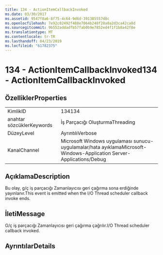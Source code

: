 ```yaml
---
title: 134 - ActionItemCallbackInvoked
ms.date: 03/30/2017
ms.assetid: 9547f8a6-8f75-4c64-9d6d-391385557d8c
ms.openlocfilehash: 7e92c02492f488e7064b248f28a8a2d3ca42ca8d
ms.sourcegitcommit: 9b552addadfb57fab0b9e7852ed4f1f1b8a42f8e
ms.translationtype: MT
ms.contentlocale: tr-TR
ms.lasthandoff: 04/23/2019
ms.locfileid: "61782375"
---
```

# <a name="134---actionitemcallbackinvoked"></a><span data-ttu-id="9153b-102">134 - ActionItemCallbackInvoked</span><span class="sxs-lookup"><span data-stu-id="9153b-102">134 - ActionItemCallbackInvoked</span></span>
## <a name="properties"></a><span data-ttu-id="9153b-103">Özellikler</span><span class="sxs-lookup"><span data-stu-id="9153b-103">Properties</span></span>  
  
|||  
|-|-|  
|<span data-ttu-id="9153b-104">Kimlik</span><span class="sxs-lookup"><span data-stu-id="9153b-104">ID</span></span>|<span data-ttu-id="9153b-105">134</span><span class="sxs-lookup"><span data-stu-id="9153b-105">134</span></span>|  
|<span data-ttu-id="9153b-106">anahtar sözcükler</span><span class="sxs-lookup"><span data-stu-id="9153b-106">Keywords</span></span>|<span data-ttu-id="9153b-107">İş Parçacığı Oluşturma</span><span class="sxs-lookup"><span data-stu-id="9153b-107">Threading</span></span>|  
|<span data-ttu-id="9153b-108">Düzey</span><span class="sxs-lookup"><span data-stu-id="9153b-108">Level</span></span>|<span data-ttu-id="9153b-109">Ayrıntılı</span><span class="sxs-lookup"><span data-stu-id="9153b-109">Verbose</span></span>|  
|<span data-ttu-id="9153b-110">Kanal</span><span class="sxs-lookup"><span data-stu-id="9153b-110">Channel</span></span>|<span data-ttu-id="9153b-111">Microsoft Windows uygulaması sunucu-uygulamalar/hata ayıklama</span><span class="sxs-lookup"><span data-stu-id="9153b-111">Microsoft-Windows-Application Server-Applications/Debug</span></span>|  
  
## <a name="description"></a><span data-ttu-id="9153b-112">Açıklama</span><span class="sxs-lookup"><span data-stu-id="9153b-112">Description</span></span>  
 <span data-ttu-id="9153b-113">Bu olay, g/ç iş parçacığı Zamanlayıcısı geri çağırma sona erdiğinde yayınlanır.</span><span class="sxs-lookup"><span data-stu-id="9153b-113">This event is emitted when the I/O Thread scheduler callback invoke ends.</span></span>  
  
## <a name="message"></a><span data-ttu-id="9153b-114">İleti</span><span class="sxs-lookup"><span data-stu-id="9153b-114">Message</span></span>  
 <span data-ttu-id="9153b-115">G/ç iş parçacığı Zamanlayıcısı geri çağırma çağrılır.</span><span class="sxs-lookup"><span data-stu-id="9153b-115">I/O Thread scheduler callback invoked.</span></span>  
  
## <a name="details"></a><span data-ttu-id="9153b-116">Ayrıntılar</span><span class="sxs-lookup"><span data-stu-id="9153b-116">Details</span></span>
